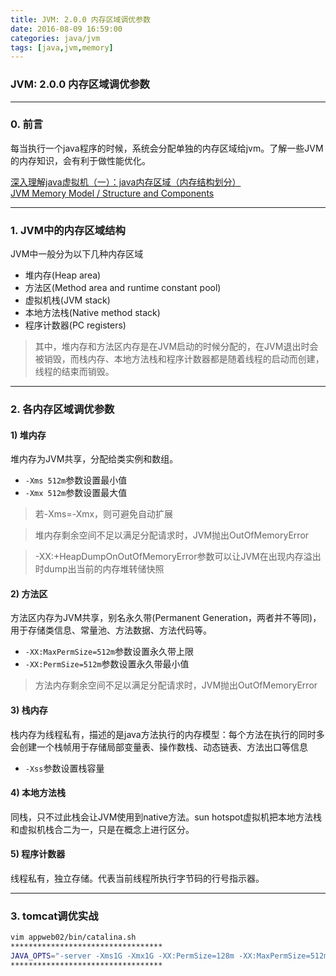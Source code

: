 ```yaml
---
title: JVM: 2.0.0 内存区域调优参数
date: 2016-08-09 16:59:00
categories: java/jvm
tags: [java,jvm,memory]
---
```

### JVM: 2.0.0 内存区域调优参数

---

### 0. 前言
每当执行一个java程序的时候，系统会分配单独的内存区域给jvm。了解一些JVM的内存知识，会有利于做性能优化。

[深入理解java虚拟机（一）：java内存区域（内存结构划分）](http://blog.csdn.net/chaofanwei/article/details/19418753)  
[JVM Memory Model / Structure and Components](http://howtodoinjava.com/core-java/garbage-collection/jvm-memory-model-structure-and-components/#pc_register)

---

### 1. JVM中的内存区域结构
JVM中一般分为以下几种内存区域
- 堆内存(Heap area)
- 方法区(Method area and runtime constant pool)
- 虚拟机栈(JVM stack)
- 本地方法栈(Native method stack)
- 程序计数器(PC registers)

> 其中，堆内存和方法区内存是在JVM启动的时候分配的，在JVM退出时会被销毁，而栈内存、本地方法栈和程序计数器都是随着线程的启动而创建，线程的结束而销毁。

---

### 2. 各内存区域调优参数
#### 1) 堆内存
堆内存为JVM共享，分配给类实例和数组。

- `-Xms 512m`参数设置最小值
- `-Xmx 512m`参数设置最大值
> 若-Xms=-Xmx，则可避免自动扩展

> 堆内存剩余空间不足以满足分配请求时，JVM抛出OutOfMemoryError

> -XX:+HeapDumpOnOutOfMemoryError参数可以让JVM在出现内存溢出时dump出当前的内存堆转储快照

#### 2) 方法区
方法区内存为JVM共享，别名永久带(Permanent Generation，两者并不等同)，用于存储类信息、常量池、方法数据、方法代码等。

- `-XX:MaxPermSize=512m`参数设置永久带上限
- `-XX:PermSize=512m`参数设置永久带最小值

> 方法内存剩余空间不足以满足分配请求时，JVM抛出OutOfMemoryError

#### 3) 栈内存
栈内存为线程私有，描述的是java方法执行的内存模型：每个方法在执行的同时多会创建一个栈帧用于存储局部变量表、操作数栈、动态链表、方法出口等信息

- `-Xss`参数设置栈容量

#### 4) 本地方法栈
同栈，只不过此栈会让JVM使用到native方法。sun hotspot虚拟机把本地方法栈和虚拟机栈合二为一，只是在概念上进行区分。

#### 5) 程序计数器
线程私有，独立存储。代表当前线程所执行字节码的行号指示器。

---

### 3. tomcat调优实战
``` bash
vim appweb02/bin/catalina.sh
**********************************
JAVA_OPTS="-server -Xms1G -Xmx1G -XX:PermSize=128m -XX:MaxPermSize=512m"
**********************************
```
